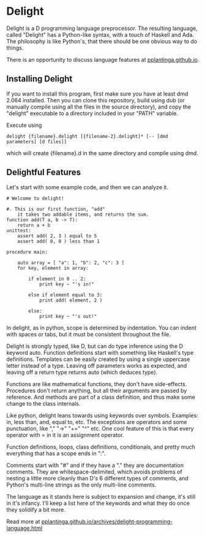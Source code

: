 Delight
=======

Delight is a D programming language preprocessor. The resulting language, called "Delight" has a Python-like syntax, with a touch of Haskell and Ada. The philosophy is like Python's, that there should be one obvious way to do things.

There is an opportunity to discuss language features at [pplantinga.github.io](http://pplantinga.github.io).

Installing Delight
------------------

If you want to install this program, first make sure you have at least dmd 2.064 installed. Then you can clone this repository, build using dub (or manually compile using all the files in the source directory), and copy the "delight" executable to a directory included in your "PATH" variable.

Execute using

	delight {filename}.delight [{filename-2}.delight]* [-- [dmd parameters] [d files]]

which will create {filename}.d in the same directory and compile using dmd.

Delightful Features
-------------------

Let's start with some example code, and then we can analyze it.

	# Welcome to delight!

	#. This is our first function, "add"
		it takes two addable items, and returns the sum.
	function add(T a, b -> T):
		return a + b
	unittest:
		assert add( 2, 3 ) equal to 5
		assert add( 0, 0 ) less than 1

	procedure main:

		auto array = [ "a": 1, "b": 2, "c": 3 ]
		for key, element in array:

			if element in 0 .. 2:
				print key ~ "'s in!"

			else if element equal to 3:
				print add( element, 2 )

			else:
				print key ~ "'s out!"

In delight, as in python, scope is determined by indentation. You can indent with spaces or tabs, but it must be consistent throughout the file.

Delight is strongly typed, like D, but can do type inference using the D keyword auto. Function definitions start with something like Haskell's type definitions. Templates can be easily created by using a single uppercase letter instead of a type. Leaving off parameters works as expected, and leaving off a return type returns auto (which deduces type).

Functions are like mathematical functions, they don't have side-effects. Procedures don't return anything, but all their arguments are passed by reference. And methods are part of a class definition, and thus make some change to the class internals.

Like python, delight leans towards using keywords over symbols. Examples: in, less than, and, equal to, etc. The exceptions are operators and some punctuation, like "," "->" "+=" "^" etc. One cool feature of this is that every operator with = in it is an assignment operator.

Function definitions, loops, class definitions, conditionals, and pretty much everything that has a scope ends in ":".

Comments start with "#" and if they have a "." they are documentation comments. They are whitespace-delimited, which avoids problems of nesting a little more cleanly than D's 6 different types of comments, and Python's multi-line strings as the only multi-line comments.

The language as it stands here is subject to expansion and change, it's still in it's infancy. I'll keep a list here of the keywords and what they do once they solidify a bit more.

Read more at [pplantinga.github.io/archives/delight-programming-language.html](http://pplantinga.github.io/archives/delight-programming-language.html)
